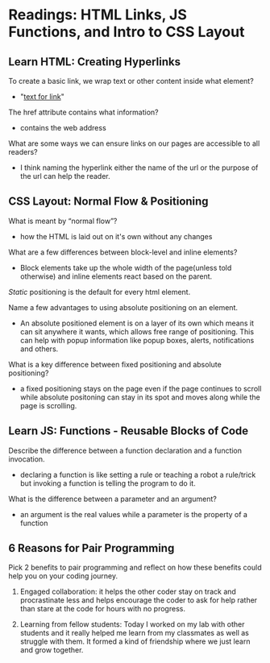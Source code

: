 # Readings: HTML Links, JS Functions, and Intro to CSS Layout

## Learn HTML: Creating Hyperlinks

To create a basic link, we wrap text or other content inside what element?

- "<a href="url">text for link</a>" 

The href attribute contains what information?

- contains the web address

What are some ways we can ensure links on our pages are accessible to all readers?

- I think naming the hyperlink either the name of the url or the purpose of the url can help the reader.

## CSS Layout: Normal Flow & Positioning

What is meant by “normal flow”?

- how the HTML is laid out on it's own without any changes

What are a few differences between block-level and inline elements?

- Block elements take up the whole width of the page(unless told otherwise) and inline elements react based on the parent.

_Static_ positioning is the default for every html element.

Name a few advantages to using absolute positioning on an element.

- An absolute positioned element is on a layer of its own which means it can sit anywhere it wants, which allows free range of positioning. This can help with popup information like popup boxes, alerts, notifications and others.

What is a key difference between fixed positioning and absolute positioning?

- a fixed positioning stays on the page even if the page continues to scroll while absolute positoning can stay in its spot and moves along while the page is scrolling.

## Learn JS: Functions - Reusable Blocks of Code

Describe the difference between a function declaration and a function invocation.

- declaring a function is like setting a rule or teaching a robot a rule/trick but invoking a function is telling the program to do it.

What is the difference between a parameter and an argument?

- an argument is the real values while a parameter is the property of a function

## 6 Reasons for Pair Programming

Pick 2 benefits to pair programming and reflect on how these benefits could help you on your coding journey.

1. Engaged collaboration: it helps the other coder stay on track and procrastinate less and helps encourage the coder to ask for help rather than stare at the code for hours with no progress.

2. Learning from fellow students: Today I worked on my lab with other students and it really helped me learn from my classmates as well as struggle with them. It formed a kind of friendship where we just learn and grow together.
